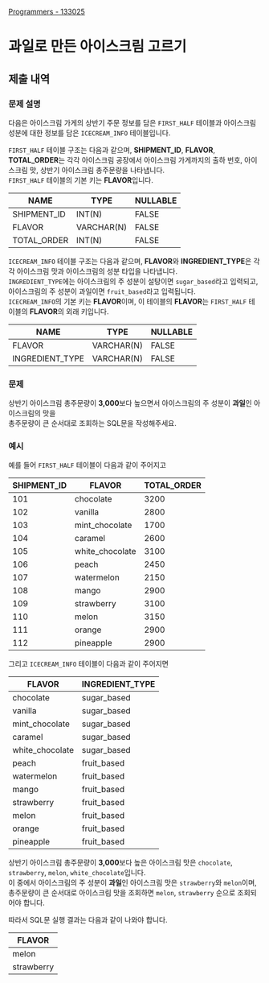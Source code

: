 [Programmers - 133025](https://school.programmers.co.kr/learn/courses/30/lessons/133025)

# 과일로 만든 아이스크림 고르기

## 제출 내역

### 문제 설명

다음은 아이스크림 가게의 상반기 주문 정보를 담은 `FIRST_HALF` 테이블과 아이스크림 성분에 대한 정보를 담은 `ICECREAM_INFO` 테이블입니다.

`FIRST_HALF` 테이블 구조는 다음과 같으며, **SHIPMENT_ID**, **FLAVOR**, **TOTAL_ORDER**는 각각 아이스크림 공장에서 아이스크림 가게까지의 출하 번호, 아이스크림 맛, 상반기 아이스크림 총주문량을 나타냅니다.  
`FIRST_HALF` 테이블의 기본 키는 **FLAVOR**입니다.

| NAME         | TYPE        | NULLABLE |
|--------------|-------------|----------|
| SHIPMENT_ID  | INT(N)      | FALSE    |
| FLAVOR       | VARCHAR(N)  | FALSE    |
| TOTAL_ORDER  | INT(N)      | FALSE    |

`ICECREAM_INFO` 테이블 구조는 다음과 같으며, **FLAVOR**와 **INGREDIENT_TYPE**은 각각 아이스크림 맛과 아이스크림의 성분 타입을 나타냅니다.  
`INGREDIENT_TYPE`에는 아이스크림의 주 성분이 설탕이면 `sugar_based`라고 입력되고, 아이스크림의 주 성분이 과일이면 `fruit_based`라고 입력됩니다.  
`ICECREAM_INFO`의 기본 키는 **FLAVOR**이며, 이 테이블의 **FLAVOR**는 `FIRST_HALF` 테이블의 **FLAVOR**의 외래 키입니다.

| NAME            | TYPE        | NULLABLE |
|-----------------|-------------|----------|
| FLAVOR          | VARCHAR(N)  | FALSE    |
| INGREDIENT_TYPE | VARCHAR(N)  | FALSE    |

### 문제

상반기 아이스크림 총주문량이 **3,000**보다 높으면서 아이스크림의 주 성분이 **과일**인 아이스크림의 맛을  
총주문량이 큰 순서대로 조회하는 SQL문을 작성해주세요.

### 예시

예를 들어 `FIRST_HALF` 테이블이 다음과 같이 주어지고

| SHIPMENT_ID | FLAVOR          | TOTAL_ORDER |
|-------------|-----------------|-------------|
| 101         | chocolate       | 3200        |
| 102         | vanilla         | 2800        |
| 103         | mint_chocolate  | 1700        |
| 104         | caramel         | 2600        |
| 105         | white_chocolate | 3100        |
| 106         | peach           | 2450        |
| 107         | watermelon      | 2150        |
| 108         | mango           | 2900        |
| 109         | strawberry      | 3100        |
| 110         | melon           | 3150        |
| 111         | orange          | 2900        |
| 112         | pineapple       | 2900        |

그리고 `ICECREAM_INFO` 테이블이 다음과 같이 주어지면

| FLAVOR          | INGREDIENT_TYPE |
|-----------------|-----------------|
| chocolate       | sugar_based     |
| vanilla         | sugar_based     |
| mint_chocolate  | sugar_based     |
| caramel         | sugar_based     |
| white_chocolate | sugar_based     |
| peach           | fruit_based     |
| watermelon      | fruit_based     |
| mango           | fruit_based     |
| strawberry      | fruit_based     |
| melon           | fruit_based     |
| orange          | fruit_based     |
| pineapple       | fruit_based     |

상반기 아이스크림 총주문량이 **3,000**보다 높은 아이스크림 맛은 `chocolate`, `strawberry`, `melon`, `white_chocolate`입니다.  
이 중에서 아이스크림의 주 성분이 **과일**인 아이스크림 맛은 `strawberry`와 `melon`이며,  
총주문량이 큰 순서대로 아이스크림 맛을 조회하면 `melon`, `strawberry` 순으로 조회되어야 합니다.

따라서 SQL문 실행 결과는 다음과 같이 나와야 합니다.

| FLAVOR     |
|------------|
| melon      |
| strawberry |
